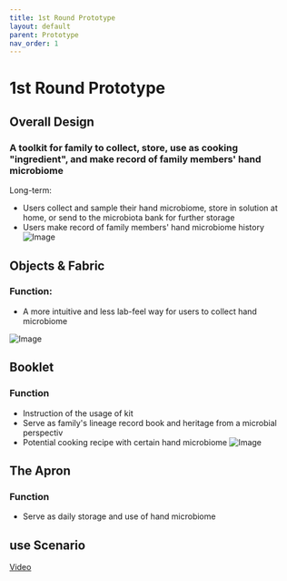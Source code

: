 ```yaml
---
title: 1st Round Prototype
layout: default
parent: Prototype
nav_order: 1
---
```


# 1st Round Prototype

## Overall Design
### A toolkit for family to collect, store, use as cooking "ingredient", and make record of family members' hand microbiome
Long-term:
- Users collect and sample their hand microbiome, store in solution at home, or send to the microbiota bank for further storage
- Users make record of family members' hand microbiome history
![Image](https://imgur.com/2jnyeQo)

## Objects & Fabric
### Function:
- A more intuitive and less lab-feel way for users to collect hand microbiome

![Image](https://ibb.co/8jJQbkN)


## Booklet
### Function
- Instruction of the usage of kit
- Serve as family's lineage record book and heritage from a microbial perspectiv
- Potential cooking recipe with certain hand microbiome
![Image](https://drive.google.com/open?id=1JbFS0ShkZeYJ7dAJkMPKo1zywnRMa4Ci)

## The Apron
### Function
- Serve as daily storage and use of hand microbiome

## use Scenario
[Video](https://www.youtube.com/watch?v=PkmUeAh3Y2k&feature=youtu.be) 
